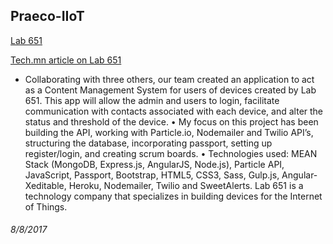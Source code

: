 ## Praeco-IIoT

[Lab 651](http://lab651.com/) 

[Tech.mn article on Lab 651](https://tech.mn/news/2017/06/09/st-paul-based-lab651-keystone-automation-for-joint-iot-venture/)

 - Collaborating with three others, our team created an application to act as a Content Management System for users of devices created by Lab 651. This app will allow the admin and users to login, facilitate communication with
        contacts associated with each device, and alter the status and threshold of the device.
     • My focus on this project has been building the API, working with Particle.io, Nodemailer and Twilio API’s, structuring 	        the database, incorporating passport, setting up register/login, and creating scrum boards.
     • Technologies used: MEAN Stack (MongoDB, Express.js, AngularJS, Node.js), Particle API, JavaScript, Passport, 
        Bootstrap, HTML5, CSS3, Sass, Gulp.js, Angular-Xeditable, Heroku, Nodemailer, Twilio and SweetAlerts.
        Lab 651 is a technology company that specializes in building devices for the Internet of Things.

###### 8/8/2017
